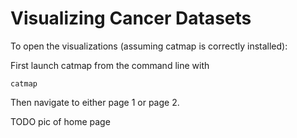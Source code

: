 # Visualizing Cancer Datasets

To open the visualizations (assuming catmap is correctly installed):

First launch catmap from the command line with

```
catmap
```

Then navigate to either page 1 or page 2.

TODO pic of home page
